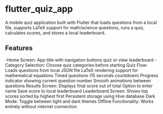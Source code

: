 # flutter_quiz_app

A mobile quiz application built with Flutter that loads questions from a local file, supports LaTeX support for math/science questions, runs a quiz, calculates scores, and stores a local leaderboard.


## Features

-Home Screen: App title with navigation buttons
 quiz or view leaderboard
-Category Selection: Choose quiz categories before starting
Quiz Flow:
Loads questions from local JSON file
LaTeX rendering support for mathematical equations
Timed questions (15 seconds countdown)
Progress indicator showing current question number
Smooth animations between questions
Results Screen:
Displays final score out of total
Option to enter name
Save score to local leaderboard
Leaderboard Screen:
Shows top scores sorted by highest first
Persistent storage using Hive database
Dark Mode: Toggle between light and dark themes
Offline Functionality: Works entirely without internet connection



